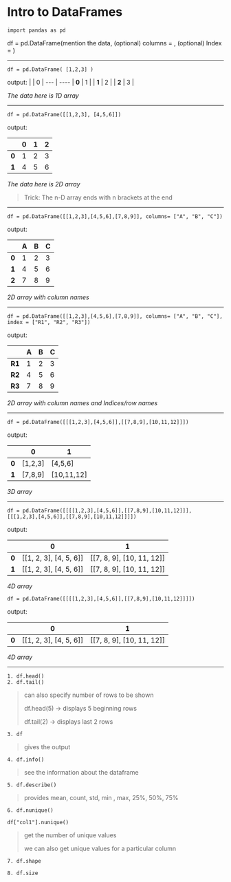 # Intro to DataFrames

`import pandas as pd`

df = pd.DataFrame(mention the data, (optional) columns = , (optional) Index =  )

********************************************************************************************************************
`df = pd.DataFrame( [1,2,3] )`

output:
|   |  0 |
--- | ----
| **0** | 1 |
| **1** | 2 |
| **2** | 3 |

*The data here is 1D array*

*************************************************************************************************************************
`df = pd.DataFrame([[1,2,3], [4,5,6]])` 

output:

|   | 0 | 1 | 2 |
--- |---|---|---|
| **0** | 1 | 2 | 3 |
| **1** | 4 | 5 | 6 |

*The data here is 2D array*

> Trick: The n-D array ends with n brackets at the end

************************************************************************************************************************

`df = pd.DataFrame([[1,2,3],[4,5,6],[7,8,9]], columns= ["A", "B", "C"])`

output:

|   | A | B | C |
--- |---|---|---|
| **0** | 1 | 2 | 3 |
| **1** | 4 | 5 | 6 |
| **2** | 7 | 8 | 9 |

*2D array with column names*

*************************************************************************************************************************

`df = pd.DataFrame([[1,2,3],[4,5,6],[7,8,9]], columns= ["A", "B", "C"], index = ["R1", "R2", "R3"])`

output:

|   | A | B | C |
--- |---|---|---|
| **R1** | 1 | 2 | 3 |
| **R2** | 4 | 5 | 6 |
| **R3** | 7 | 8 | 9 |

*2D array with column names and Indices/row names*

**********************************************************************************************************************

`df = pd.DataFrame([[[1,2,3],[4,5,6]],[[7,8,9],[10,11,12]]])`

output:

|   | 0 | 1 |
--- |---|---|
| **0** | [1,2,3] | [4,5,6] |
| **1** | [7,8,9] | [10,11,12] |

*3D array*

***************************************************************************************************************************

`df = pd.DataFrame([[[[1,2,3],[4,5,6]],[[7,8,9],[10,11,12]]], [[[1,2,3],[4,5,6]],[[7,8,9],[10,11,12]]]])`

output:

|   | 0 | 1 |
--- |---|---|
| **0** | [[1, 2, 3], [4, 5, 6]] | [[7, 8, 9], [10, 11, 12]] |
| **1** | [[1, 2, 3], [4, 5, 6]] | [[7, 8, 9], [10, 11, 12]] |

*4D array*

`df = pd.DataFrame([[[[1,2,3],[4,5,6]],[[7,8,9],[10,11,12]]]])`

output:

|   | 0 | 1 |
--- |---|---|
| **0** | [[1, 2, 3], [4, 5, 6]] | [[7, 8, 9], [10, 11, 12]] |

*4D array*

**************************************************************************************************************************************

```
1. df.head()
2. df.tail()
```
> can also specify number of rows to be shown
> 
> df.head(5) -> displays 5 beginning rows
>
> df.tail(2) -> displays last 2 rows

```
3. df 
```
> gives the output

```
4. df.info()
```
> see the information about the dataframe

```
5. df.describe()
```
> provides mean, count, std, min , max, 25%, 50%, 75%


```
6. df.nunique()

df["col1"].nunique()
```
> get the number of unique values
>
> we can also get unique values for a particular column
 
```
7. df.shape
```

```
8. df.size
```












